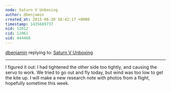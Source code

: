 ```yaml
---
node: Saturn V Unboxing
author: dbenjamin
created_at: 2015-06-30 18:42:17 +0000
timestamp: 1435689737
nid: 12012
cid: 12061
uid: 444468
---
```




[dbenjamin](../profile/dbenjamin) replying to: [Saturn V Unboxing](../notes/dbenjamin/06-26-2015/saturn-v-unboxing)

----
I figured it out: I had tightened the other side too tightly, and causing the servo to work. We tried to go out and fly today, but wind was too low to get the kite up. I will make a new research note with photos from a flight, hopefully sometime this week. 